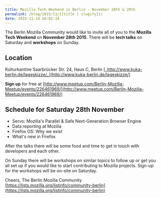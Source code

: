 ```yaml
---
title: Mozilla Tech Weekend in Berlin - November 28th & 29th
permalink: /blog/2015/11/{{title | slugify}}/
date: 2015-11-14 16:02:14
---
```


The Berlin Mozilla Community would like to invite all of you to the **Mozilla Tech Weekend** on **November 28th 2015**. There will be **tech talks** on Saturday and **workshops** on Sunday.

<!-- excerpt -->

## Location

Kulturkantine
Saarbrücker Str. 24, Haus C, Berlin
[_http://www.kuka-berlin.de/lageskizze/_](http://www.kuka-berlin.de/lageskizze/)

**Sign up** for free at [http://www.meetup.com/Berlin-Mozilla-Meetup/events/226461969/](http://www.meetup.com/Berlin-Mozilla-Meetup/events/226461969/)

## Schedule for Saturday 28th November

*   Servo: Mozilla's Parallel & Safe Next-Generation Browser Engine
*   Data reporting at Mozilla
*   Firefox OS: Why we exist
*   What's new in Firefox

After the talks there will be some food and time to get in touch with developers and each other.

On Sunday there will be workshops on similar topics to follow up or get you all set up if you would like to start contributing to Mozilla projects. Sign-up for the workshops will be on-site on Saturday.

Cheers,
The Berlin Mozilla Community
[https://lists.mozilla.org/listinfo/community-berlin](https://lists.mozilla.org/listinfo/community-berlin)
